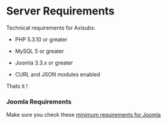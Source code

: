 # Server Requirements

Technical requirements for Axisubs:

* PHP 5.3.10 or greater

* MySQL 5 or greater

* Joomla 3.3.x or greater

* CURL and JSON modules enabled

Thats it !

### Joomla Requirements
Make sure you check these [minimum requirements for Joomla](https://docs.joomla.org/Technical_requirements)
